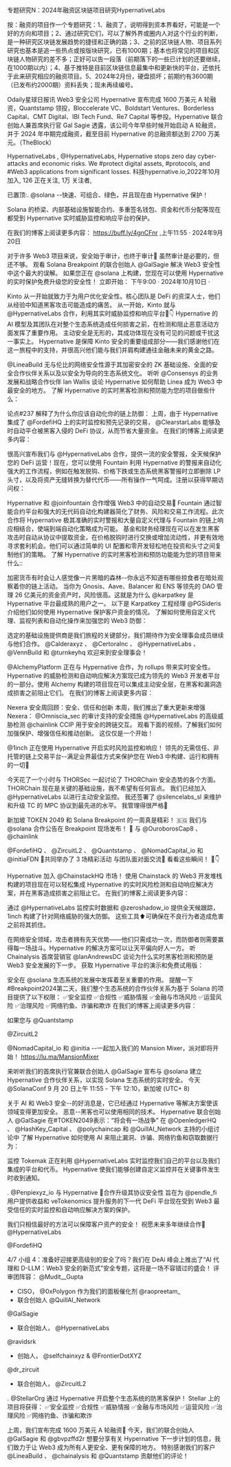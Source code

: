 专题研究N：2024年融资区块链项目研究HypernativeLabs


按：融资的项目作一个专题研究：1、融资了，说明得到资本界看好，可能是一个好的方向和项目；2、通过研究它们，可以了解外界或圈内人对这个行业的判断，是一种研究区块链发展趋势的捷径和正确的路；3、之前的区块链人物、项目系列研究也基本是追一些热点或按版块研究，已有1000期；基本也将常见的项目和区块链人物研究的差不多；正好可以告一段落（前期落下的一些已计划的还要继续，在1000期以内）；4、基于推特是目前区块链信息最集中和更新快的平台，还依托于此来研究相应的融资项目。5、2024年2月份，硬盘损坏；前期约有3600期（已发布约2000期）资料丢失；现未再续编号。

Odaily星球日报讯 Web3 安全公司 Hypernative 宣布完成 1600 万美元 A 轮融资，Quantstamp 领投，Bloccelerate VC、Boldstart Ventures、Borderless Capital、CMT Digital、IBI Tech Fund、Re7 Capital 等参投。Hypernative 联合创始人兼首席执行官 Gal Sagie 透露，该公司今年早些时候开始启动 A 轮融资，并于 2024 年中期完成融资，截至目前 Hypernative 的总融资额达到 2700 万美元。（TheBlock） 


HypernativeLabs
,
@HypernativeLabs,
Hypernative stops zero day cyber-attacks and economic risks. 
We #protect digital assets, #protocols, and #Web3 applications from significant losses.
科技hypernative.io,2022年10月 加入,
126 正在关注,
1万 关注者,


已置顶:. 
@solana
 --快速、可组合、绿色，并且现在由 Hypernative 保护！

Solana 的桥梁、内部基础设施智能合约、多重签名钱包、资金和代币分配等现在都受到 Hypernative 实时威胁监控和响应平台的保护。

在我们的博客上阅读更多内容： https://buff.ly/4gnCFnr
,上午11:55 · 2024年9月20日

对于许多 Web3 项目来说，安全始于审计，也终于审计🙅
虽然审计是必要的，但还不够。
观看 Solana Breakpoint 的联合创始人
@GalSagie
解决 Web3 安全性中这个最大的误解。
如果您正在
@solana
上构建，您现在可以使用 Hypernative 的实时保护免费升级您的安全性！
立即开始：
下午9:00 · 2024年10月10日
·

Kinto 从一开始就致力于为用户优化安全性。核心团队是 DeFi 的资深人士，他们从经验中知道黑客攻击可能造成的痛苦。
从一开始，Kinto 就与
@HypernativeLabs
合作，利用其实时威胁监控和响应平台🧵👇
Hypernative 的 AI 模型及其团队在对整个生态系统造成任何损害之前，在检测和阻止恶意活动方面发挥了重要作用。
主动安全是无形的，其成功体现在没有可见的问题或干扰这一事实上。
Hypernative 是保障 Kinto 安全的重要组成部分——我们感谢他们在这一旅程中的支持，并很高兴他们能与我们并肩构建通往金融未来的黄金之路。

@LineaBuild
无与伦比的网络安全性源于其加密安全的 ZK 基础设施、全面的安全合作伙伴关系以及以安全为导向的生态系统文化。
听听
@Consensys
的业务发展和战略合作伙伴 Ian Wallis 谈论 Hypernative 如何帮助 Linea 成为 Web3 中最安全的地方。
了解 Hypernative 的实时黑客检测和预防能为您的项目做些什么：

论点#237 解释了为什么你应该自动化你的链上防御：
上周，由于 Hypernative 集成了
@FordefiHQ
上的实时监控和预先记录的交易， 
@ClearstarLabs
能够及时自动平仓被黑客入侵的 DeFi 协议，从而节省大量资金。
在我们的博客上阅读更多内容：

很高兴宣布我们与
@HypernativeLabs
合作，提供一流的安全警报，全天候保护您的 DeFi 运营！现在，您可以使用 Fountain 利用 Hypernative 的警报来自动化强大的工作流程，例如在触发脱钩、价格下跌或生态系统黑客警报时立即删除 LP 头寸，以及将资产无缝转换为替代代币——所有操作一气呵成。注册以获得早期访问权：

Hypernative 和
@joinfountain
合作增强 Web3 中的自动交易🤝
Fountain 通过智能合约平台和强大的无代码自动化构建器简化了财务、风险和交易工作流程。此次合作将 Hypernative 极其准确的实时警报和大量自定义代理与 Fountain 的链上响应相结合，使端到端自动化策略成为可能。
基金和财务经理现在可以在发生黑客攻击时自动从协议中提取资金，在价格脱钩时进行交换或增加流动性，并更有效地寻求套利机会。他们可以通过简单的 UI 配置和零开发轻松地在投资和头寸之间复制他们的策略。
了解 Hypernative 的实时黑客检测和预防功能能为您的项目带来什么::

加密货币有时会让人感觉像一片黑暗的森林--你永远不知道有哪些掠食者在暗处观察着你的链上活动。
当你为 Gnosis、Aave、Balancer 和 ENS 等领先的 DAO 管理 26 亿美元的资金资产时，风险很高。这就是为什么
@karpatkey
是 Hypernative 平台最成熟的用户之一。
以下是 Karpatkey 工程经理
@PGSideris
介绍他们如何使用 Hypernative 保护客户资金的情况。
了解如何使用自定义代理、监视列表和自动化操作来加强您的 Web3 防御：

选定的基础设施提供商是我们旅程的关键部分，我们期待作为安全理事会成员继续与他们合作。
@Calderaxyz
 、 
@CertoraInc
 、 
@HypernativeLabs
 、 
@VennBuild
和
@turnkeyhq
欢迎来到安全理事会！

 
@AlchemyPlatform
正在与 Hypernative 合作，为 rollups 带来实时安全性。
Hypernative 的威胁检测和自动响应解决方案现已成为领先的 Web3 开发者平台的一部分。使用 Alchemy 构建的项目现在可以集成主动安全层，在黑客和漏洞造成损害之前阻止它们。
在我们的博客上阅读更多内容：

 Nexera 安全周回顾：安全、信任和创新
本周，我们推出了重大更新来增强 Nexera：
@Omniscia_sec
的审计支持的安全措施
@HypernativeLabs
的高级威胁检测
@chainlink
 CCIP 用于安全的跨链交互。
观看下面的视频，了解我们如何加强保护、增强信任和推动创新。
这仅仅是一个开始！

 
@1inch
正在使用 Hypernative 开启实时风险监控和响应！
领先的无需信任、非托管的链上交易平台--满足业界最佳方式来保护您在 Web3 中构建、运行和拥有的一切🤝

今天花了一个小时与 THORSec 一起讨论了 THORChain 安全态势的各个方面。
THORChain 现在是关键的基础设施，我不希望有任何盲点。
我们已经加入
@HypernativeLabs
以进行主动安全监控。
我还签署了
@silencelabs_sl
来维护和升级 TC 的 MPC 协议到最先进的水平。
我管理得很严格🫡

新加坡 TOKEN 2049 和 Solana Breakpoint 的一周真是精彩！ 🇸🇬
我们与
@solana
合作公告在 Breakpoint 现场发布！ 📢
与
@OuroborosCap8
 、 
@chainlink
 
@FordefiHQ
 、 
@ZircuitL2
 、 
@Quantstamp
 、 
@NomadCapital_io
和
@initiaFDN
🤝共同举办了 3 场精彩活动
与团队面对面交流🚀
看看这些瞬间！ 📸👇

Hypernative 加入
@ChainstackHQ
市场！
使用 Chainstack 的 Web3 开发堆栈构建的项目现在可以轻松集成 Hypernative 的实时风险检测和自动响应解决方案，并在黑客造成损害之前阻止它。
在我们的博客上阅读更多内容：

通过
@HypernativeLabs
监控实时数据和
@zeroshadow_io
提供全天候跟踪，1inch 构建了针对网络威胁的强大防御。
这些工具⬆️可确保在不良行为者造成危害之前将其抓住。

在网络安全领域，攻击者拥有先天优势——他们只需成功一次，而防御者则需要赢得每一场战斗。Hypernative 的解决方案可以让天平偏向好人一方。
听 Chainalysis 首席营销官
@IanAndrewsDC
谈论为什么实时黑客检测和预防是 Web3 安全发展的下一步。
获取 Hypernative 平台的演示和免费试用版：

安全在
@solana
生态系统的发展中发挥着至关重要的作用。
提醒一下#Breakpoint2024第二天，我们整个生态系统的合作伙伴关系为基于 Solana 的项目提供了以下权限：
✅安全监控
✅合规性
✅威胁情报
✅金融与市场风险
✅运营风险
✅治理风险
✅网络钓鱼、诈骗和欺诈
在我们的博客上阅读更多内容：

如果您与
@Quantstamp
 
@ZircuitL2
 
@NomadCapital_io
和
@initia
 --一起加入我们的 Mansion Mixer，派对即将开始！
https://lu.ma/MansionMixer

来听听我们的首席执行官兼联合创始人
@GalSagie
宣布与
@solana
建立 Hypernative 合作伙伴关系，以实现 Solana 生态系统的实时安全。
今天
@SolanaConf
9 月 20 日上午 11:55 - 下午 12:10，新加坡 (UTC+ 8)

关于 AI 和 Web3 安全--的好消息是，它已经通过 Hypernative 等解决方案使该领域变得更加安全。
恶意--黑客也可以使用相同的技术。
Hypernative 联合创始人
@GalSagie
在#TOKEN2049表示：“将会有一场战争”
在
@OpenledgerHQ
 、 
@HashKey_Capital
 、 
@polychaincap
和
@QuillAI_Network
主持的小组讨论中
了解 Hypernative 如何使用 AI 来阻止漏洞、诈骗、网络钓鱼和窃取数据行为：

监控
Tokemak 正在利用
@HypernativeLabs
实时监控我们自己的平台以及我们集成的平台和代币。
Hypernative 使我们能够创建自定义监控并在关键事件发生时收到通知。

. 
@Penpiexyz_io
与 Hypernative 🤝合作升级其协议安全性
旨在为
@pendle_fi
用户提供收益和 veTokenomics 提升服务的下一代 DeFi 平台现在受到 Web3 最受信任的实时监控和自动响应解决方案的保护。

我们只相信最好的方法可以保障客户资产的安全！
祝愿未来多年继续合作🥂
@HypernativeLabs
 
@FordefiHQ

4/7 小组 4：准备好迎接更高级别的安全了吗？我们在 DeAi 峰会上推出了“AI 代理和 D-LLM：Web3 安全的新范式”安全专题，这将是一场不容错过的盛会！
评审团阵容：
@Mudit__Gupta
 - CISO， 
@0xPolygon
作为我们的面板催化剂
@raopreetam_
 - 联合创始人
@QuillAI_Network
  
@GalSagie
 - 联合创始人， 
@HypernativeLabs
  
@ravidsrk
 - 创始人， 
@selfchainxyz
 & 
@FrontierDotXYZ
 
@dr_zircuit
 - 联合创始人， 
@ZircuitL2

. 
@StellarOrg
通过 Hypernative 开启整个生态系统的防黑客保护！
Stellar 上的项目将获得：
✅安全监控
✅合规性
✅威胁情报
✅金融与市场风险
✅运营风险
✅治理风险
✅网络钓鱼、诈骗和欺诈

上周，我们宣布完成 1600 万美元 A 轮融资🎉
今天，我们的联合创始人
@GalSagie
和
@gbvpzffd2r
想要分享有关 Hypernative 下一步计划的信息，我们致力于让 Web3 成为所有人更安全、更有保障的地方。
特别感谢我们的客户
@LineaBuild
 、 
@chainalysis
和
@Quantstamp
贡献他们的评论！
